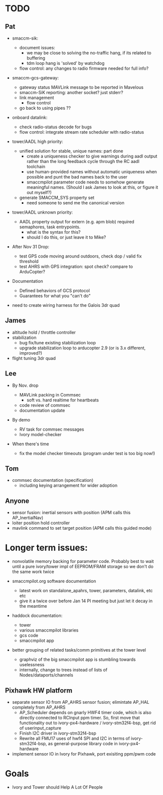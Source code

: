 # TODO

## Pat

- smaccm-sik:
    - document issues:
        - we may be close to solving the no-traffic hang, if its related
          to buffering
        - tdm loop hang is 'solved' by watchdog
    - flow control: any changes to radio firmware needed for full info?

- smaccm-gcs-gateway:
    - gateway status MAVLink message to be reported in Mavelous
    - smaccm-SiK reporting: another socket? just stderr?
    - link management
        - flow control
    - go back to using pipes ??

- onboard datalink:
    - check radio-status decode for bugs
    - flow control: integrate stream rate scheduler with radio-status

- tower/AADL high priority:
    - unified solution for stable, unique names: part done
        - create a uniqueness checker to give warnings during aadl output
          rather than the long feedback cycle through the RC aadl toolchain
        - use human-provided names without automatic uniqueness when
          possible and punt the bad names back to the user
        - smaccmpilot parameter code needs to somehow generate meaningful
          names. (Should I ask James to look at this, or figure it out myself?)
    - generate SMACCM\_SYS property set
        - need someone to send me the canonical version

- tower/AADL unknown priority:
    - AADL property output for extern (e.g. apm blob) required semaphores,
      task entrypoints.
        - what is the syntax for this?
        - should I do this, or just leave it to Mike?

- After Nov 31 Drop:
    - test GPS code moving around outdoors, check dop / valid fix threshold
    - test AHRS with GPS integration: spot check? compare to ArduCopter?

- Documentation
    - Defined behaviors of GCS protocol
    - Guarantees for what you "can't do"

- need to create wiring harness for the Galois 3dr quad

## James

- altitude hold / throttle controller
- stabilization
    - bug fix/tune existing stabilization loop
    - upgrade stabilization loop to arducopter 2.9 (or is 3.x different, improved?)
- flight tuning 3dr quad

## Lee

- By Nov. drop
    - MAVLink packing in Commsec
        - soft vs. hard realtime for heartbeats
    - code review of commsec
    - documentation update

- By demo
    - RV task for commsec messages
    - Ivory model-checker

- When there's time
    - fix the model checker timeouts (program under test is too big now!)

## Tom

- commsec documentation (specification)
    - including keying arrangement for wider adoption

## Anyone

- sensor fusion: inertial sensors with position (APM calls this AP_InertialNav)
- loiter position hold controller
- mavlink command to set target position (APM calls this guided mode)

# Longer term issues:

- nonvolatile memory backing for parameter code. Probably best to wait until
  a pure ivory/tower impl of EEPROM/FRAM storage so we don't do the same work
  twice

- smaccmpilot.org software documentation
    - latest work on standalone_apahrs, tower, parameters, datalink, etc etc
    - give it a twice over before Jan 14 PI meeting but just let it decay in the meantime

- haddock documentation:
    - tower
    - various smaccmpilot libraries
    - gcs code
    - smaccmpilot app

- better grouping of related tasks/comm primitives at the tower level
    - graphviz of the big smaccmpilot app is stumbling towards uselessness
    - internally, change to trees instead of lists of Nodes/dataports/channels

## Pixhawk HW platform
- separate sensor IO from AP_AHRS sensor fusion; elimintate AP_HAL completely from AP_AHRS
    - AP_Scheduler depends on gnarly HWF4 timer code, which is also directly
      connected to RCInput ppm timer. So, first move that functionality out
      to ivory-px4-hardware / ivory-stm32f4-bsp, get rid of userinput_capture
    - Finish I2C driver in ivory-stm32f4-bsp
    - Rewrite all FMU17 uses of hwf4 SPI and I2C in terms of
      ivory-stm32f4-bsp, as general-purpose library code in ivory-px4-hardware
- implement sensor IO in Ivory for Pixhawk, port exisiting ppm/pwm code

# Goals

- Ivory and Tower should Help A Lot Of People

